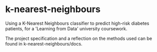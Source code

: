 # k-nearest-neighbours
Using a K-Nearest Neighbours classifier to predict high-risk diabetes patients, for a 'Learning from Data' university coursework.

The project specification and a reflection on the methods used can be found in k-nearest-neighbours/docs.

